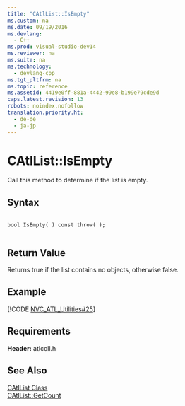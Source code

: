```yaml
---
title: "CAtlList::IsEmpty"
ms.custom: na
ms.date: 09/19/2016
ms.devlang: 
  - C++
ms.prod: visual-studio-dev14
ms.reviewer: na
ms.suite: na
ms.technology: 
  - devlang-cpp
ms.tgt_pltfrm: na
ms.topic: reference
ms.assetid: 4419e0ff-881a-4442-99e8-b199e79cde9d
caps.latest.revision: 13
robots: noindex,nofollow
translation.priority.ht: 
  - de-de
  - ja-jp
---
```

# CAtlList::IsEmpty
Call this method to determine if the list is empty.  
  
## Syntax  
  
```  
  
bool IsEmpty( ) const throw( );  
  
```  
  
## Return Value  
 Returns true if the list contains no objects, otherwise false.  
  
## Example  
 [!CODE [NVC_ATL_Utilities#25](../CodeSnippet/VS_Snippets_Cpp/NVC_ATL_Utilities#25)]  
  
## Requirements  
 **Header:** atlcoll.h  
  
## See Also  
 [CAtlList Class](../vs140/CAtlList-Class.md)   
 [CAtlList::GetCount](../vs140/CAtlList--GetCount.md)
